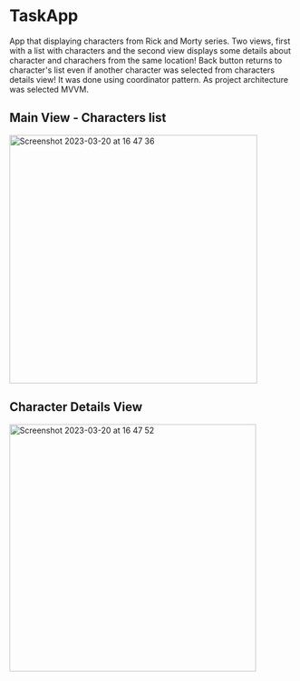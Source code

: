 # TaskApp

App that displaying characters from Rick and Morty series. Two views, first with a list with characters and the second view displays some details about character and charachers from the same location!
Back button returns to character's list even if another character was selected from characters details view! It was done using coordinator pattern. As project architecture was selected MVVM.

## Main View - Characters list 
<img width="437" alt="Screenshot 2023-03-20 at 16 47 36" src="https://user-images.githubusercontent.com/61833217/226376461-76a86fbb-6054-4b18-945f-f63142ae49d0.png">

## Character Details View
<img width="435" alt="Screenshot 2023-03-20 at 16 47 52" src="https://user-images.githubusercontent.com/61833217/226376474-abd4326b-1b41-47ac-9ac8-76a86fb4a910.png">
